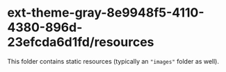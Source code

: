 # ext-theme-gray-8e9948f5-4110-4380-896d-23efcda6d1fd/resources

This folder contains static resources (typically an `"images"` folder as well).
